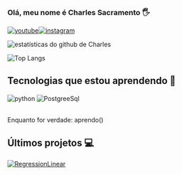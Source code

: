 
### Olá, meu nome é Charles Sacramento 🖐

[![youtube](https://img.shields.io/badge/YouTube-FF0000?style=for-the-badge&logo=youtube&logoColor=white)](https://www.youtube.com/@gches.developer)[![instagram](https://img.shields.io/badge/Instagram-E4405F?style=for-the-badge&logo=instagram&logoColor=white)](https://www.instagram.com/charles.drop/)

![estatísticas do github de Charles](https://github-readme-stats.vercel.app/api?username=gchesdev&show_icons=true&theme=radical&locale=pt-br)

![Top Langs](https://github-readme-stats.vercel.app/api/top-langs/?username=GchesDev&layout=compact)

## Tecnologias que estou aprendendo 🚀

<div style="display: inline_block">
  <img align="center" alt="python" src="https://img.shields.io/badge/Python-3776AB?style=for-the-badge&logo=python&logoColor=white" />
  <img align="center" alt="PostgreeSql" src="https://img.shields.io/badge/PostgreSQL-316192?style=for-the-badge&logo=postgresql&logoColor=white" />
  
</div><br/>


Enquanto for verdade: aprendo()

## Últimos projetos 💻

[![RegressionLinear](https://img.shields.io/badge/Regressão-Linear-purple)](https://github.com/GchesDev/RegressionLinear)
